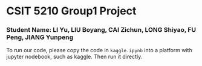 # CSIT 5210 Group1 Project
### Student Name: LI Yu, LIU Boyang, CAI Zichun, LONG Shiyao, FU Peng, JIANG Yunpeng

To run our code, please copy the code in `kaggle.ipynb` into a platform with jupyter nodebook, such as kaggle.
Then run it directly.